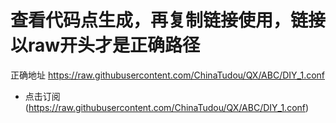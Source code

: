 # 查看代码点生成，再复制链接使用，链接以raw开头才是正确路径

正确地址
https://raw.githubusercontent.com/ChinaTudou/QX/ABC/DIY_1.conf
* 点击订阅 (https://raw.githubusercontent.com/ChinaTudou/QX/ABC/DIY_1.conf)
